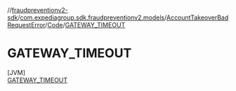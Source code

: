 //[fraudpreventionv2-sdk](../../../../../index.md)/[com.expediagroup.sdk.fraudpreventionv2.models](../../../index.md)/[AccountTakeoverBadRequestError](../../index.md)/[Code](../index.md)/[GATEWAY_TIMEOUT](index.md)

# GATEWAY_TIMEOUT

[JVM]\
[GATEWAY_TIMEOUT](index.md)
